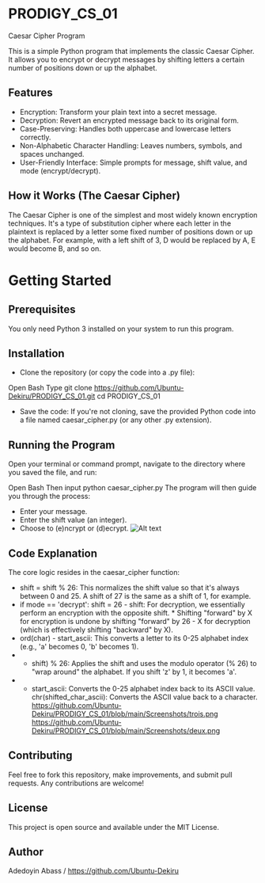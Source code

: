 # PRODIGY_CS_01
Caesar Cipher Program

This is a simple Python program that implements the classic Caesar Cipher. It allows you to encrypt or decrypt messages by shifting letters a certain number of positions down or up the alphabet.

## Features
* Encryption: Transform your plain text into a secret message.
* Decryption: Revert an encrypted message back to its original form.
* Case-Preserving: Handles both uppercase and lowercase letters correctly.
* Non-Alphabetic Character Handling: Leaves numbers, symbols, and spaces unchanged.
* User-Friendly Interface: Simple prompts for message, shift value, and mode (encrypt/decrypt).

## How it Works (The Caesar Cipher)
The Caesar Cipher is one of the simplest and most widely known encryption techniques. It's a type of substitution cipher where each letter in the plaintext is replaced by a letter some fixed number of positions down or up the alphabet. For example, with a left shift of 3, D would be replaced by A, E would become B, and so on.

# Getting Started
## Prerequisites
You only need Python 3 installed on your system to run this program.

## Installation
* Clone the repository (or copy the code into a .py file):

Open Bash
Type git clone https://github.com/Ubuntu-Dekiru/PRODIGY_CS_01.git
cd PRODIGY_CS_01

* Save the code: If you're not cloning, save the provided Python code into a file named caesar_cipher.py (or any other .py extension).

## Running the Program
Open your terminal or command prompt, navigate to the directory where you saved the file, and run:

Open Bash
Then input python caesar_cipher.py
The program will then guide you through the process:
* Enter your message.
* Enter the shift value (an integer).
* Choose to (e)ncrypt or (d)ecrypt.
![Alt text](https://github.com/Ubuntu-Dekiru/PRODIGY_CS_01/blob/main/Screenshots/un.png)

## Code Explanation
The core logic resides in the caesar_cipher function:

* shift = shift % 26: This normalizes the shift value so that it's always between 0 and 25. A shift of 27 is the same as a shift of 1, for example.
* if mode == 'decrypt': shift = 26 - shift: For decryption, we essentially perform an encryption with the opposite shift. * Shifting "forward" by X for encryption is undone by shifting "forward" by 26 - X for decryption (which is effectively shifting "backward" by X).
* ord(char) - start_ascii: This converts a letter to its 0-25 alphabet index (e.g., 'a' becomes 0, 'b' becomes 1).
* + shift) % 26: Applies the shift and uses the modulo operator (% 26) to "wrap around" the alphabet. If you shift 'z' by 1, it becomes 'a'.
* + start_ascii: Converts the 0-25 alphabet index back to its ASCII value.
chr(shifted_char_ascii): Converts the ASCII value back to a character.
https://github.com/Ubuntu-Dekiru/PRODIGY_CS_01/blob/main/Screenshots/trois.png
https://github.com/Ubuntu-Dekiru/PRODIGY_CS_01/blob/main/Screenshots/deux.png

## Contributing
Feel free to fork this repository, make improvements, and submit pull requests. Any contributions are welcome!

## License
This project is open source and available under the MIT License.

## Author
Adedoyin Abass / https://github.com/Ubuntu-Dekiru

